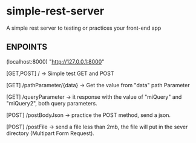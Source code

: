 # simple-rest-server
A simple rest server to testing or practices your front-end app

## ENPOINTS 

(localhost:8000) "http://127.0.0.1:8000"

[GET,POST] / 
 -> Simple test GET and POST

[GET] /pathParameter/{data}
 -> Get the value from "data" path Parameter

[GET] /queryParameter
 -> it response with the value of "miQuery" and "miQuery2", both query parameters.

[POST] /postBodyJson
 -> practice the POST method, send a json.
 
 [POST] /postFile 
  -> send a file less than 2mb, the file will put in the sever directory (Multipart Form Request).
 
